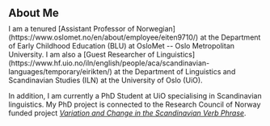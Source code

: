 <h2 id="about-me" style="margin: 40px 0px 10px;">About Me</h2>
I am a tenured [Assistant Professor of Norwegian](https://www.oslomet.no/en/about/employee/eiten9710/) at the Department of Early Childhood Education (BLU) at OsloMet -- Oslo Metropolitan University. I am also a [Guest Researcher of Linguistics](https://www.hf.uio.no/iln/english/people/aca/scandinavian-languages/temporary/eirikten/) at the Department of Linguistics and Scandinavian Studies (ILN) at the University of Oslo (UiO).

In addition, I am currently a PhD Student at UiO specialising in Scandinavian linguistics. My PhD project is connected to the Research Council of Norway funded project [*Variation and Change in the Scandinavian Verb Phrase*](https://www.hf.uio.no/iln/english/research/projects/variation-and-change-in-the-scandinavian-verb-phra/).